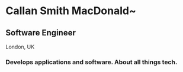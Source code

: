 # Callan Smith MacDonald~

Software Engineer
----
London, UK
### Develops applications and software.  About all things tech.


